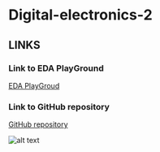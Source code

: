 # Digital-electronics-2

## LINKS
### Link to EDA PlayGround
[EDA PlayGroud](https://www.edaplayground.com/playgrounds/user/242729)
### Link to GitHub repository
[GitHub repository](https://github.com/amwellius/Digital-electronics-1)


![alt text](https://www.vut.cz/i/images/favicon_ostra.ico "Logo Title Text 1")
